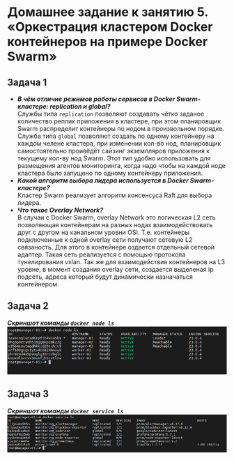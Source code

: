 # Домашнее задание к занятию 5. «Оркестрация кластером Docker контейнеров на примере Docker Swarm»

## Задача 1

  -  **<em>В чём отличие режимов работы сервисов в Docker Swarm-кластере: replication и global?</em>**  
Службы типа `replication` позволяют создавать чётко заданое количество реплик приложения в кластере, при этом
планировщик Swarm распределит контейнеры по нодом в произвольном порядке.  
Служба типа `global` позволяют создать по одному контейнеру на каждом челене кластера, при изменении кол-во нод, 
планировщик самостоятельно проивёдёт сайзинг экземпляров приложения к текущему кол-ву нод Swarm. Этот тип удобно
использовать для размещения агентов мониторинга, когда надо чтобы на каждой ноде кластера было запущено по одному 
контейнеру приложения.
  - **<em>Какой алгоритм выбора лидера используется в Docker Swarm-кластере?</em>**  
Кластер Swarm реализует алгоритм консенсуса Raft для выбора лидера.
  - **<em>Что такое Overlay Network?</em>**  
В случаи с Docker Swarm, overlay Network это логическая L2 сеть позволяющая контейнерам на разных нодах 
взаимодействовать друг с другом на канальном уровни OSI. Т.е. контейнеры подключенные к одной overlay сети получают
сетевую L2 связаность. Для этого в контейнере оздается отдельный сетевой адаптер. Такая сеть реализуется с помощью
протокола тунелирования vxlan. Так же для взаимодействия контейнеров на L3 уровне, в момент создания overlay сети,
создается выделеная ip подсеть, адреса который будут динамически назначаться контейнером.

## Задача 2
**<em>Скриншот команды `docker node ls`</em>**
![](/05-virt-05-docker-swarm/docker_node_ls.png)

## Задача 3
**<em>Скриншот команды `docker service ls`</em>**
![](/05-virt-05-docker-swarm/docker_service_ls.png)

